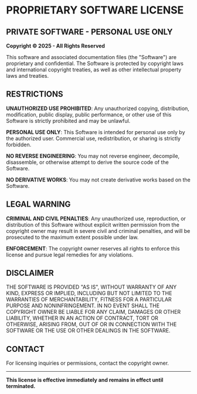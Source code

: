 # PROPRIETARY SOFTWARE LICENSE

## PRIVATE SOFTWARE - PERSONAL USE ONLY

**Copyright © 2025 - All Rights Reserved**

This software and associated documentation files (the "Software") are proprietary and confidential. The Software is protected by copyright laws and international copyright treaties, as well as other intellectual property laws and treaties.

## RESTRICTIONS

**UNAUTHORIZED USE PROHIBITED**: Any unauthorized copying, distribution, modification, public display, public performance, or other use of this Software is strictly prohibited and may be unlawful.

**PERSONAL USE ONLY**: This Software is intended for personal use only by the authorized user. Commercial use, redistribution, or sharing is strictly forbidden.

**NO REVERSE ENGINEERING**: You may not reverse engineer, decompile, disassemble, or otherwise attempt to derive the source code of the Software.

**NO DERIVATIVE WORKS**: You may not create derivative works based on the Software.

## LEGAL WARNING

**CRIMINAL AND CIVIL PENALTIES**: Any unauthorized use, reproduction, or distribution of this Software without explicit written permission from the copyright owner may result in severe civil and criminal penalties, and will be prosecuted to the maximum extent possible under law.

**ENFORCEMENT**: The copyright owner reserves all rights to enforce this license and pursue legal remedies for any violations.

## DISCLAIMER

THE SOFTWARE IS PROVIDED "AS IS", WITHOUT WARRANTY OF ANY KIND, EXPRESS OR IMPLIED, INCLUDING BUT NOT LIMITED TO THE WARRANTIES OF MERCHANTABILITY, FITNESS FOR A PARTICULAR PURPOSE AND NONINFRINGEMENT. IN NO EVENT SHALL THE COPYRIGHT OWNER BE LIABLE FOR ANY CLAIM, DAMAGES OR OTHER LIABILITY, WHETHER IN AN ACTION OF CONTRACT, TORT OR OTHERWISE, ARISING FROM, OUT OF OR IN CONNECTION WITH THE SOFTWARE OR THE USE OR OTHER DEALINGS IN THE SOFTWARE.

## CONTACT

For licensing inquiries or permissions, contact the copyright owner.

---

**This license is effective immediately and remains in effect until terminated.**